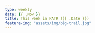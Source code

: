 ```yaml
---
type: weekly
date: {{ .Now }}
title: This week in PATR ({{ .Date }})
feature-img: "assets/img/big-trail.jpg"
---
```



